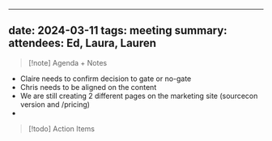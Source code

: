 
---
date: 2024-03-11
tags: meeting
summary: 
attendees: Ed, Laura, Lauren
---

> [!note] Agenda + Notes
> 

- Claire needs to confirm decision to gate or no-gate
- Chris needs to be aligned on the content
- We are still creating 2 different pages on the marketing site (sourcecon version and /pricing)
- 

> [!todo] Action Items

